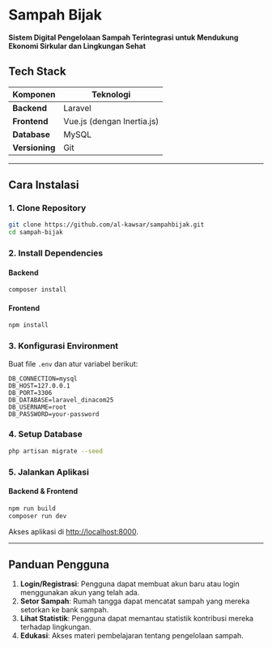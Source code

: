 # Sampah Bijak

**Sistem Digital Pengelolaan Sampah Terintegrasi untuk Mendukung Ekonomi Sirkular dan Lingkungan Sehat**

## **Tech Stack**

| **Komponen**   | **Teknologi**        |
|----------------|----------------------|
| **Backend**    | Laravel              |
| **Frontend**   | Vue.js (dengan Inertia.js) |
| **Database**   | MySQL                |
| **Versioning** | Git                  |

---

## **Cara Instalasi**

### **1. Clone Repository**
```bash
git clone https://github.com/al-kawsar/sampahbijak.git
cd sampah-bijak
```

### **2. Install Dependencies**
#### Backend
```bash
composer install
```
#### Frontend
```bash
npm install
```

### **3. Konfigurasi Environment**
Buat file `.env` dan atur variabel berikut:
```env
DB_CONNECTION=mysql
DB_HOST=127.0.0.1
DB_PORT=3306
DB_DATABASE=laravel_dinacom25
DB_USERNAME=root
DB_PASSWORD=your-password
```

### **4. Setup Database**
```bash
php artisan migrate --seed
```

### **5. Jalankan Aplikasi**
#### Backend & Frontend
```bash
npm run build
composer run dev
```

Akses aplikasi di [http://localhost:8000](http://localhost:8000).

---

## **Panduan Pengguna**
1. **Login/Registrasi**: Pengguna dapat membuat akun baru atau login menggunakan akun yang telah ada.
2. **Setor Sampah**: Rumah tangga dapat mencatat sampah yang mereka setorkan ke bank sampah.
3. **Lihat Statistik**: Pengguna dapat memantau statistik kontribusi mereka terhadap lingkungan.
4. **Edukasi**: Akses materi pembelajaran tentang pengelolaan sampah.
